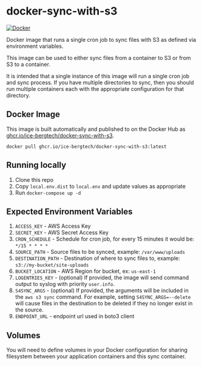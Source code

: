 # docker-sync-with-s3

[![Docker](https://github.com/ice-bergtech/docker-sync-with-s3/actions/workflows/docker-publish.yml/badge.svg)](https://github.com/ice-bergtech/docker-sync-with-s3/actions/workflows/docker-publish.yml)

Docker image that runs a single cron job to sync files with S3 as defined via environment variables.

This image can be used to either sync files from a container to S3 or from S3 to a container. 

It is intended that a single instance of this image will run a single cron job and sync process. If you have multiple 
directories to sync, then you should run multiple containers each with the appropriate configuration for that directory. 

## Docker Image

This image is built automatically and published to on the Docker Hub as [ghcr.io/ice-bergtech/docker-sync-with-s3](https://github.com/ice-bergtech/docker-sync-with-s3/pkgs/container/docker-sync-with-s3).

```
docker pull ghcr.io/ice-bergtech/docker-sync-with-s3:latest
```

## Running locally

1. Clone this repo
2. Copy `local.env.dist` to `local.env` and update values as appropriate
3. Run `docker-compose up -d`

## Expected Environment Variables

1. `ACCESS_KEY` - AWS Access Key
2. `SECRET_KEY` - AWS Secret Access Key
3. `CRON_SCHEDULE` - Schedule for cron job, for every 15 minutes it would be: `*/15 * * * *`
4. `SOURCE_PATH` - Source files to be synced, example: `/var/www/uploads`
5. `DESTINATION_PATH` - Destination of where to sync files to, example: `s3://my-bucket/site-uploads`
6. `BUCKET_LOCATION` - AWS Region for bucket, ex: `us-east-1`
7. `LOGENTRIES_KEY` - (optional) If provided, the image will send command output to syslog with priority `user.info`.
8. `S4SYNC_ARGS` - (optional) If provided, the arguments will be included in the `aws s3 sync` command. For example, setting `S4SYNC_ARGS=--delete` will cause files in the destination to be deleted if they no longer exist in the source.
9. `ENDPOINT_URL` - endpoint url used in boto3 client

## Volumes

You will need to define volumes in your Docker configuration for sharing filesystem between your application 
containers and this sync container.
